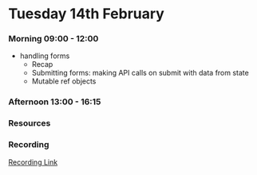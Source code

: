 # Tuesday 14th February

### Morning 09:00 - 12:00

  - handling forms
     - Recap
     - Submitting forms: making API calls on submit with data from state
     - Mutable ref objects

### Afternoon 13:00 - 16:15



### Resources



### Recording
[Recording Link](https://us02web.zoom.us/rec/share/NfEGZ0u9ZeDK_nmHITADmxhMqr9hbTrMZSdEwo1MbIb3PZwivrp8Ot0q2bTOg4eE.76slMy8enR9X503f)
